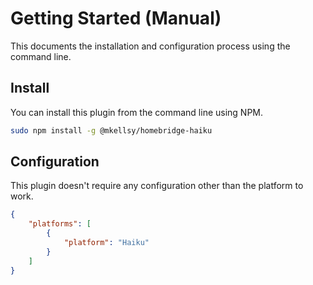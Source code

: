# Getting Started (Manual)
This documents the installation and configuration process using the command line.

## Install
You can install this plugin from the command line using NPM.

```bash
sudo npm install -g @mkellsy/homebridge-haiku
```

## Configuration
This plugin doesn't require any configuration other than the platform to work.

```json
{
    "platforms": [
        {
            "platform": "Haiku"
        }
    ]
}
```
